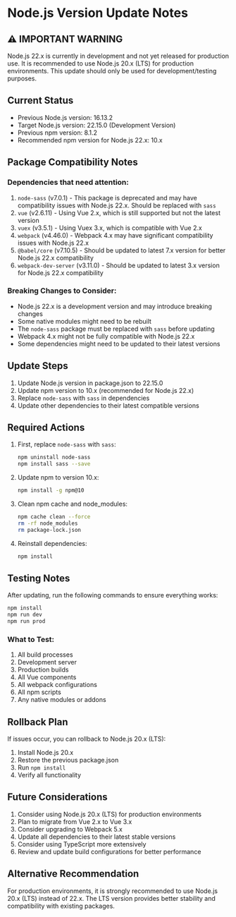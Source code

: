 # Node.js Version Update Notes

## ⚠️ IMPORTANT WARNING

Node.js 22.x is currently in development and not yet released for production use. It is recommended to use Node.js 20.x (LTS) for production environments. This update should only be used for development/testing purposes.

## Current Status

- Previous Node.js version: 16.13.2
- Target Node.js version: 22.15.0 (Development Version)
- Previous npm version: 8.1.2
- Recommended npm version for Node.js 22.x: 10.x

## Package Compatibility Notes

### Dependencies that need attention:

1. `node-sass` (v7.0.1) - This package is deprecated and may have compatibility issues with Node.js 22.x. Should be replaced with `sass`
2. `vue` (v2.6.11) - Using Vue 2.x, which is still supported but not the latest version
3. `vuex` (v3.5.1) - Using Vuex 3.x, which is compatible with Vue 2.x
4. `webpack` (v4.46.0) - Webpack 4.x may have significant compatibility issues with Node.js 22.x
5. `@babel/core` (v7.10.5) - Should be updated to latest 7.x version for better Node.js 22.x compatibility
6. `webpack-dev-server` (v3.11.0) - Should be updated to latest 3.x version for Node.js 22.x compatibility

### Breaking Changes to Consider:

- Node.js 22.x is a development version and may introduce breaking changes
- Some native modules might need to be rebuilt
- The `node-sass` package must be replaced with `sass` before updating
- Webpack 4.x might not be fully compatible with Node.js 22.x
- Some dependencies might need to be updated to their latest versions

## Update Steps

1. Update Node.js version in package.json to 22.15.0
2. Update npm version to 10.x (recommended for Node.js 22.x)
3. Replace `node-sass` with `sass` in dependencies
4. Update other dependencies to their latest compatible versions

## Required Actions

1. First, replace `node-sass` with `sass`:
   ```bash
   npm uninstall node-sass
   npm install sass --save
   ```
2. Update npm to version 10.x:
   ```bash
   npm install -g npm@10
   ```
3. Clean npm cache and node_modules:
   ```bash
   npm cache clean --force
   rm -rf node_modules
   rm package-lock.json
   ```
4. Reinstall dependencies:
   ```bash
   npm install
   ```

## Testing Notes

After updating, run the following commands to ensure everything works:

```bash
npm install
npm run dev
npm run prod
```

### What to Test:

1. All build processes
2. Development server
3. Production builds
4. All Vue components
5. All webpack configurations
6. All npm scripts
7. Any native modules or addons

## Rollback Plan

If issues occur, you can rollback to Node.js 20.x (LTS):

1. Install Node.js 20.x
2. Restore the previous package.json
3. Run `npm install`
4. Verify all functionality

## Future Considerations

1. Consider using Node.js 20.x (LTS) for production environments
2. Plan to migrate from Vue 2.x to Vue 3.x
3. Consider upgrading to Webpack 5.x
4. Update all dependencies to their latest stable versions
5. Consider using TypeScript more extensively
6. Review and update build configurations for better performance

## Alternative Recommendation

For production environments, it is strongly recommended to use Node.js 20.x (LTS) instead of 22.x. The LTS version provides better stability and compatibility with existing packages.
